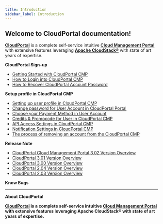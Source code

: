 ```yaml
---
title: Introduction
sidebar_label: Introduction
---
```

## Welcome to CloudPortal documentation!

[**CloudPortal**](https://www.CloudPortal.com/) is a complete self-service intuitive [**Cloud Management Portal**](https://www.CloudPortal.com/) with extensive features leveraging [**Apache CloudStack®**](https://youtu.be/nyV8oE3dfXs) with state of art years of expertise.

**CloudPortal Sign-up**
   - [Getting Started with CloudPortal CMP](./getstarted/Account-Signup#cmp)
   - [How to Login into CloudPortal CMP](./getstarted/Account-Signup#how-to-login-into-cloudportal-cmp)
   - [How to Recover CloudPortal Account Password](./getstarted/Account-Signup#how-to-recover-cloudportal-account-password)

**Setup profile in CloudPortal CMP**
  - [Setting up user profile in CloudPortal CMP](./getstarted/Setup-Profile#setting-up-user-profile-in-CloudPortal-cmp)
  - [Change password for User Account in CloudPortal Portal](./getstarted/Setup-Profile#change-password-for-user-account-in-CloudPortal-portal)
  - [Choose your Payment Method in User Account](./getstarted/Setup-Profile#choose--your-payment-method-in-user-account)
  - [Credits & Promocode for User in CloudPortal CMP](./getstarted/Setup-Profile#credits--promocode-for-user-in-CloudPortal-cmp)
  - [API Access Settings in CloudPortal CMP](./getstarted/Setup-Profile#api-access-settings-in-CloudPortal-cmp)
  - [Notification Settings in CloudPortal CMP](./getstarted/Setup-Profile#notification-settings-in-CloudPortal-cmp)
  - [The process of removing an account from the CloudPortal CMP](./getstarted/Setup-Profile#the-process-of-removing-an-account-from-the-CloudPortal-cmp)
  
  
**Release Note**
  - [CloudPortal Cloud Management Portal 3.02 Version Overview](./getstarted/Release-Notes#CloudPortal-cloud-management-portal-302-version-overview)
  - [CloudPortal 3.01 Version Overview](./getstarted/Release-Notes#CloudPortal-301-version-overview)
  - [CloudPortal 3.00 Version Overview](./getstarted/Release-Notes#CloudPortal-300-version-overview)
  - [CloudPortal 2.04 Version Overview](./getstarted/Release-Notes#CloudPortal-204-version-overview)
  - [CloudPortal 2.03 Version Overview](./getstarted/Release-Notes#CloudPortal-203-version-overview)

**Know Bugs**

-----------------------------

**About CloudPortal**

**[CloudPortal](https://www.youtube.com/watch?v=nyV8oE3dfXs) is a complete self-service intuitive [Cloud Management Portal](https://www.CloudPortal.com/) with extensive features leveraging Apache CloudStack® with state of art years of expertise.**





